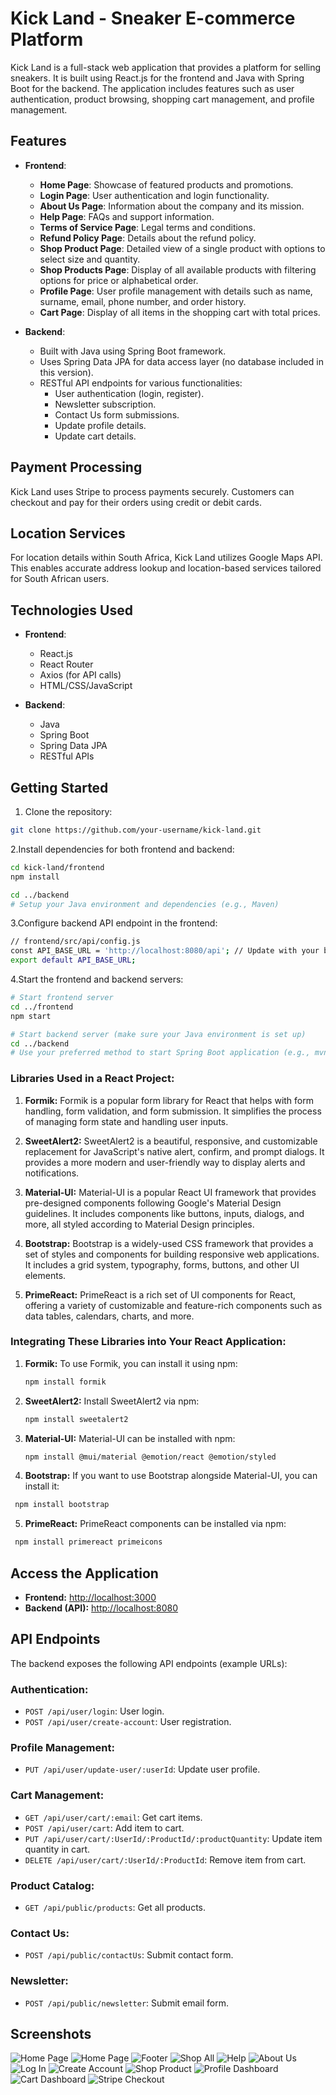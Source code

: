 # Kick Land - Sneaker E-commerce Platform

Kick Land is a full-stack web application that provides a platform for selling sneakers. It is built using React.js for the frontend and Java with Spring Boot for the backend. The application includes features such as user authentication, product browsing, shopping cart management, and profile management.

## Features

- **Frontend**:
  - **Home Page**: Showcase of featured products and promotions.
  - **Login Page**: User authentication and login functionality.
  - **About Us Page**: Information about the company and its mission.
  - **Help Page**: FAQs and support information.
  - **Terms of Service Page**: Legal terms and conditions.
  - **Refund Policy Page**: Details about the refund policy.
  - **Shop Product Page**: Detailed view of a single product with options to select size and quantity.
  - **Shop Products Page**: Display of all available products with filtering options for price or alphabetical order.
  - **Profile Page**: User profile management with details such as name, surname, email, phone number, and order history.
  - **Cart Page**: Display of all items in the shopping cart with total prices.

- **Backend**:
  - Built with Java using Spring Boot framework.
  - Uses Spring Data JPA for data access layer (no database included in this version).
  - RESTful API endpoints for various functionalities:
    - User authentication (login, register).
    - Newsletter subscription.
    - Contact Us form submissions.
    - Update profile details.
    - Update cart details.
   
## Payment Processing

Kick Land uses Stripe to process payments securely. Customers can checkout and pay for their orders using credit or debit cards.

## Location Services

For location details within South Africa, Kick Land utilizes Google Maps API. This enables accurate address lookup and location-based services tailored for South African users.

## Technologies Used

- **Frontend**:
  - React.js
  - React Router
  - Axios (for API calls)
  - HTML/CSS/JavaScript

- **Backend**:
  - Java
  - Spring Boot
  - Spring Data JPA
  - RESTful APIs

## Getting Started

1. Clone the repository:
```bash
git clone https://github.com/your-username/kick-land.git
```

2.Install dependencies for both frontend and backend:
```bash
cd kick-land/frontend
npm install

cd ../backend
# Setup your Java environment and dependencies (e.g., Maven)
```

3.Configure backend API endpoint in the frontend:
```bash
// frontend/src/api/config.js
const API_BASE_URL = 'http://localhost:8080/api'; // Update with your backend API URL
export default API_BASE_URL;
```

4.Start the frontend and backend servers:
```bash
# Start frontend server
cd ../frontend
npm start

# Start backend server (make sure your Java environment is set up)
cd ../backend
# Use your preferred method to start Spring Boot application (e.g., mvn spring-boot:run)
```

### Libraries Used in a React Project:

1. **Formik:** Formik is a popular form library for React that helps with form handling, form validation, and form submission. It simplifies the process of managing form state and handling user inputs.

2. **SweetAlert2:** SweetAlert2 is a beautiful, responsive, and customizable replacement for JavaScript's native alert, confirm, and prompt dialogs. It provides a more modern and user-friendly way to display alerts and notifications.

3. **Material-UI:** Material-UI is a popular React UI framework that provides pre-designed components following Google's Material Design guidelines. It includes components like buttons, inputs, dialogs, and more, all styled according to Material Design principles.

4. **Bootstrap:** Bootstrap is a widely-used CSS framework that provides a set of styles and components for building responsive web applications. It includes a grid system, typography, forms, buttons, and other UI elements.

5. **PrimeReact:** PrimeReact is a rich set of UI components for React, offering a variety of customizable and feature-rich components such as data tables, calendars, charts, and more.

### Integrating These Libraries into Your React Application:

1. **Formik:** To use Formik, you can install it using npm:
   ```bash
   npm install formik

2. **SweetAlert2:** Install SweetAlert2 via npm:
   ```bash
   npm install sweetalert2

3. **Material-UI:** Material-UI can be installed with npm:
   ```bash
   npm install @mui/material @emotion/react @emotion/styled

4. **Bootstrap:** If you want to use Bootstrap alongside Material-UI, you can install it:
  ```bash
   npm install bootstrap
  ```

5. **PrimeReact:** PrimeReact components can be installed via npm:
  ```bash
   npm install primereact primeicons
  ```

## Access the Application

- **Frontend:** [http://localhost:3000](http://localhost:3000)
- **Backend (API):** [http://localhost:8080](http://localhost:8080)

## API Endpoints

The backend exposes the following API endpoints (example URLs):

### Authentication:

- `POST /api/user/login`: User login.
- `POST /api/user/create-account`: User registration.

### Profile Management:

- `PUT /api/user/update-user/:userId`: Update user profile.

### Cart Management:

- `GET /api/user/cart/:email`: Get cart items.
- `POST /api/user/cart`: Add item to cart.
- `PUT /api/user/cart/:UserId/:ProductId/:productQuantity`: Update item quantity in cart.
- `DELETE /api/user/cart/:UserId/:ProductId`: Remove item from cart.

### Product Catalog:

- `GET /api/public/products`: Get all products.

### Contact Us:

- `POST /api/public/contactUs`: Submit contact form.

### Newsletter:

- `POST /api/public/newsletter`: Submit email form.

## Screenshots

![Home Page](https://github.com/NelaniMaluka/kick-land/blob/master/README%20images/Screenshot%20(338).png)
![Home Page](https://github.com/NelaniMaluka/kick-land/blob/master/README%20images/Screenshot%20(339).png)
![Footer](https://github.com/NelaniMaluka/kick-land/blob/master/README%20images/Screenshot%20(340).png)
![Shop All](https://github.com/NelaniMaluka/kick-land/blob/master/README%20images/Screenshot%20(341).png)
![Help](https://github.com/NelaniMaluka/kick-land/blob/master/README%20images/Screenshot%20(342).png)
![About Us](https://github.com/NelaniMaluka/kick-land/blob/master/README%20images/Screenshot%20(343).png)
![Log In](https://github.com/NelaniMaluka/kick-land/blob/master/README%20images/Screenshot%20(344).png)
![Create Account](https://github.com/NelaniMaluka/kick-land/blob/master/README%20images/Screenshot%20(345).png)
![Shop Product](https://github.com/NelaniMaluka/kick-land/blob/master/README%20images/Screenshot%20(346).png)
![Profile Dashboard](https://github.com/NelaniMaluka/kick-land/blob/master/README%20images/Screenshot%20(347).png)
![Cart Dashboard](https://github.com/NelaniMaluka/kick-land/blob/master/README%20images/Screenshot%20(349).png)
![Stripe Checkout](https://github.com/NelaniMaluka/kick-land/blob/master/README%20images/Screenshot%20(350).png)
